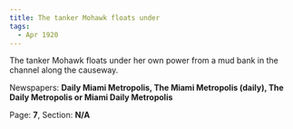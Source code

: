 ```yaml
---  
title: The tanker Mohawk floats under  
tags:  
  - Apr 1920  
---  
```

  
The tanker Mohawk floats under her own power from a mud bank in the channel along the causeway.  
  
Newspapers: **Daily Miami Metropolis, The Miami Metropolis (daily), The Daily Metropolis or Miami Daily Metropolis**  
  
Page: **7**, Section: **N/A** 

